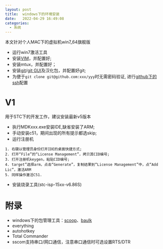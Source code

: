 ```yaml
---
layout: post
title:  windows下的环境安装
date:   2022-04-29 16:49:08
categories:
  - 系统
---
```


本文针对个人MAC下的虚拟机win7_64旗舰版

* 运行win7激活工具
* 安装[VIM](https://www.vim.org/download.php#pc)，并配置好;
* 安装mtux，并配置好；
* 安装[git](https://git-scm.com/download/win)/[git GUI](https://tortoisegit.org/download/)及汉化包，并配置好git;
* 为便于`git clone git@github.com:xxx/yyy`时无需密码验证, 进行[github下的ssh](https://www.jianshu.com/p/9317a927e844)配置

# V1
用于STC下的开发工作，建议安装最新v5版本
* 执行MDKxxx.exe安装IDE,缺省安装了ARM;
* 手动安装c51，期间出现的所有提示都选skip;
* 运行注册机
```shell
1. 右键以管理员身份打开IDE的桌面快捷方式;
2. 打开“File”的“License Management”，拷贝其CID编号;
3. 打开注册机keygen，粘贴CID编号;
4. target”选择arm，点击“Generate”，复制结果到“License Management”中，点“Add Lic”，激活ARM
5. 同样操作激活C51.
```

* 安装烧录工具(stc-isp-15xx-v6.86S)

# 附录
* windows下的包管理工具：[scoop](https://sspai.com/post/52496)、[baulk](https://github.com/baulk/baulk)
* everything
* autohotkey
* Total Commander
* sscom支持串口/网口通信，注意串口通信时可选设置RTS/DTR
